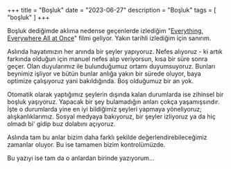 +++
title = "Boşluk"
date = "2023-06-27"
description = "Boşluk"
tags = [
    "boşluk"
]
+++

Boşluk dediğimde aklıma nedense geçenlerde izlediğim "[Everything, Everywhere All at Once](https://www.imdb.com/title/tt6710474/)" filmi geliyor. Yakın tarihli izlediğim için sanırım.

Aslında hayatımızın her anında bir şeyler yapıyoruz. Nefes alıyoruz - ki artık farkında olduğun için manuel nefes alıp veriyorsun, kısa bir süre sonra geçer. Olan duyularımız ile bulunduğumuz ortamı duyumsuyoruz. Bunları beynimiz işliyor ve bütün bunlar anlığa yakın bir sürede oluyor, baya optimize çalışıyoruz yani bakıldığında. Boş olduğumuz bir an yok.

Otomatik olarak yaptığımız şeylerin dışında kalan durumlarda ise zihinsel bir boşluk yaşıyoruz. Yapacak bir şey bulamadığın anları çokça yaşamışsındır. İşte o durumlarda yine en iyi bildiğimiz şeyleri yapmaya yöneliyoruz; alışkanlıklarımız. Sosyal medyaya bakıyoruz, bir şeyler izliyoruz ya da hiç olmadı bi' gidip buz dolabını açıyoruz.

Aslında tam bu anlar bizim daha farklı şekilde değerlendirebileceğimiz zamanlar oluyor. Bu ise tamamen bizim kontrolümüzde.

Bu yazıyı ise tam da o anlardan birinde yazıyorum...